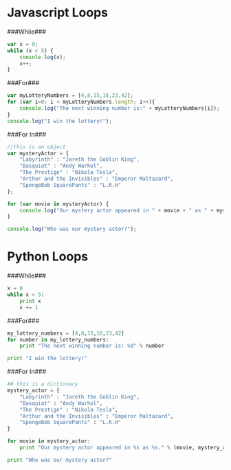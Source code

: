 Javascript Loops
================

###While###

```javascript
var x = 0;
while (x < 5) {
	console.log(x);
	x++;
}
```

###For###

```javascript
var myLotteryNumbers = [4,8,15,16,23,42];
for (var i=0; i < myLotteryNumbers.length; i++){
	console.log("The next winning number is:" + myLotteryNumbers[i]);
}
console.log("I win the lottery!");

```

###For In###

```javascript
//this is an object
var mysteryActor = {
	"Labyrinth" : "Jareth the Goblin King",
	"Basquiat" : "Andy Warhol",
	"The Prestige" : "Nikola Tesla",
	"Arthur and the Invisibles" : "Emperor Maltazard",
	"SpongeBob SquarePants" : "L.R.H"
};

for (var movie in mysteryActor) {
	console.log("Our mystery actor appeared in " + movie + " as " + mysteryActor[movie] + ".")
}

console.log("Who was our mystery actor?");
```

Python Loops
============

###While###

```python
x = 0
while x < 5: 
	print x
	x += 1

```

###For###

```python
my_lottery_numbers = [4,8,15,16,23,42]
for number in my_lottery_numbers:
	print "The next winning number is: %d" % number

print "I win the lottery!"

```

###For In###

```python
## this is a dictionary
mystery_actor = {
	"Labyrinth" : "Jareth the Goblin King",
	"Basquiat" : "Andy Warhol",
	"The Prestige" : "Nikola Tesla",
	"Arthur and the Invisibles" : "Emperor Maltazard",
	"SpongeBob SquarePants" : "L.R.H"
}

for movie in mystery_actor:
	print "Our mystery actor appeared in %s as %s." % (movie, mystery_actor[movie])

print "Who was our mystery actor?"
```
